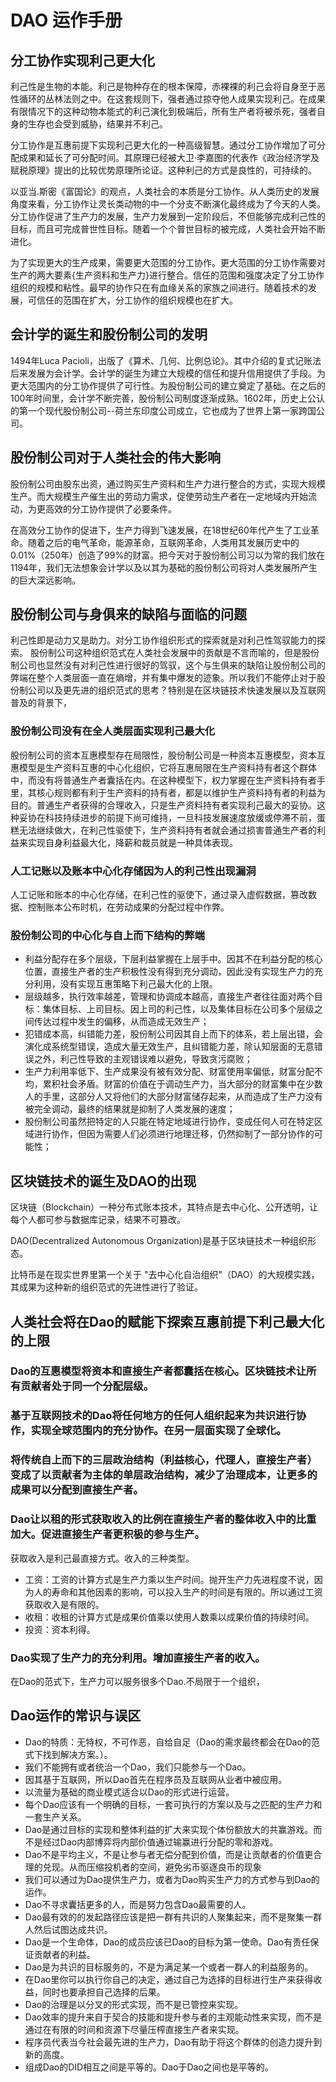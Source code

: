 # DAO 运作手册

## 分工协作实现利己更大化

利己性是生物的本能。利己是物种存在的根本保障，赤裸裸的利己会将自身至于恶性循环的丛林法则之中。在这套规则下，强者通过掠夺他人成果实现利己。在成果有限情况下的这种动物本能式的利己演化到极端后，所有生产者将被杀死，强者自身的生存也会受到威胁，结果并不利己。

分工协作是互惠前提下实现利己更大化的一种高级智慧。通过分工协作增加了可分配成果和延长了可分配时间。其原理已经被大卫·李嘉图的代表作《政治经济学及赋税原理》提出的比较优势原理所论证。这种利己的方式是良性的，可持续的。

以亚当.斯密《富国论》的观点，人类社会的本质是分工协作。从人类历史的发展角度来看，分工协作让灵长类动物的中一个分支不断演化最终成为了今天的人类。分工协作促进了生产力的发展，生产力发展到一定阶段后，不但能够完成利己性的目标，而且可完成普世性目标。随着一个个普世目标的被完成，人类社会开始不断进化。

为了实现更大的生产成果，需要更大范围的分工协作。更大范围的分工协作需要对生产的两大要素{生产资料和生产力}进行整合。信任的范围和强度决定了分工协作组织的规模和粘性。最早的协作只在有血缘关系的家族之间进行。随着技术的发展，可信任的范围在扩大，分工协作的组织规模也在扩大。

## 会计学的诞生和股份制公司的发明

1494年Luca Pacioli，出版了《算术、几何、比例总论》。其中介绍的复式记账法后来发展为会计学。会计学的诞生为建立大规模的信任和提升信用提供了手段。为更大范围内的分工协作提供了可行性。为股份制公司的建立奠定了基础。在之后的100年时间里，会计学不断完善，股份制公司制度逐渐成熟。1602年，历史上公认的第一个现代股份制公司--荷兰东印度公司成立，它也成为了世界上第一家跨国公司。

## 股份制公司对于人类社会的伟大影响

股份制公司由股东出资，通过购买生产资料和生产力进行整合的方式，实现大规模生产。而大规模生产催生出的劳动力需求，促使劳动生产者在一定地域内开始流动，为更高效的分工协作提供了必要条件。

在高效分工协作的促进下，生产力得到飞速发展，在18世纪60年代产生了工业革命。随着之后的电气革命，能源革命，互联网革命，人类用其发展历史中的0.01%（250年）创造了99%的财富。把今天对于股份制公司习以为常的我们放在1194年，我们无法想象会计学以及以其为基础的股份制公司将对人类发展所产生的巨大深远影响。

## 股份制公司与身俱来的缺陷与面临的问题
利己性即是动力又是助力。对分工协作组织形式的探索就是对利己性驾驭能力的探索。
股份制公司这种组织范式在人类社会发展中的贡献是不言而喻的，但是股份制公司也显然没有对利己性进行很好的驾驭，这个与生俱来的缺陷让股份制公司的弊端在整个人类层面一直在熵增，并有集中爆发的迹象。所以我们不能停止对于股份制公司以及更先进的组织范式的思考？特别是在区块链技术快速发展以及互联网普及的背景下，

### 股份制公司没有在全人类层面实现利己最大化



股份制公司的资本互惠模型存在局限性，股份制公司是一种资本互惠模型，资本互惠模型是生产资料互惠的中心化组织，它将互惠局限在生产资料持有者这个群体中，而没有将普通生产者囊括在内。在这种模型下，权力掌握在生产资料持有者手里，其核心规则都有利于生产资料的持有者，都是以维护生产资料持有者的利益为目的。普通生产者获得的合理收入，只是生产资料持有者实现利己最大的妥协。这种妥协在科技持续进步的前提下尚可维持，一旦科技发展速度放缓或停滞不前，蛋糕无法继续做大，在利己性驱使下，生产资料持有者就会通过损害普通生产者的利益来实现自身利益最大化，降薪和裁员就是一种具体表现。

### 人工记账以及账本中心化存储因为人的利己性出现漏洞

人工记账和账本的中心化存储，在利己性的驱使下，通过录入虚假数据，篡改数据、控制账本公布时机，在劳动成果的分配过程中作弊。
 
### 股份制公司的中心化与自上而下结构的弊端

- 利益分配存在多个层级，下层利益掌握在上层手中。因其不在利益分配的核心位置，直接生产者的生产积极性没有得到充分调动，因此没有实现生产力的充分利用，没有实现互惠策略下利己最大化的上限。
- 层级越多，执行效率越差，管理和协调成本越高，直接生产者往往面对两个目标：集体目标、上司目标。因上司的利己性，以及集体目标在公司多个层级之间传达过程中发生的偏移，从而造成无效生产；
- 犯错成本高，纠错能力差，股份制公司因其自上而下的体系，若上层出错，会演化成系统型错误，造成大量无效生产，且纠错能力差，除认知层面的无意错误之外，利己性导致的主观错误难以避免，导致贪污腐败；
- 生产力利用率低下、生产成果没有被有效分配、财富使用率偏低，财富分配不均，累积社会矛盾。财富的价值在于调动生产力，当大部分的财富集中在少数人的手里，这部分人又将他们的大部分财富储存起来，从而造成了生产力没有被完全调动，最终的结果就是抑制了人类发展的速度；
- 股份制公司虽然把特定的人只能在特定地域进行协作，变成任何人可在特定区域进行协作，但因为需要人们必须进行地理迁移，仍然抑制了一部分协作的可能性；

## 区块链技术的诞生及DAO的出现

区块链（Blockchain）一种分布式账本技术，其特点是去中心化、公开透明，让每个人都可参与数据库记录，结果不可篡改。

DAO(Decentralized Autonomous Organization)是基于区块链技术一种组织形态。

比特币是在现实世界里第一个关于 "去中心化自治组织"（DAO）的大规模实践，其成果为这种新的组织范式的先进性进行了验证。




## 人类社会将在Dao的赋能下探索互惠前提下利己最大化的上限

### Dao的互惠模型将资本和直接生产者都囊括在核心。区块链技术让所有贡献者处于同一个分配层级。

### 基于互联网技术的Dao将任何地方的任何人组织起来为共识进行协作，实现全球范围内的充分协作。在另一层面实现了全球化。

### 将传统自上而下的三层政治结构（利益核心，代理人，直接生产者）变成了以贡献者为主体的单层政治结构，减少了治理成本，让更多的成果可以分配到直接生产者。

### Dao让以租的形式获取收入的比例在直接生产者的整体收入中的比重加大。促进直接生产者更积极的参与生产。
 获取收入是利己最直接方式。收入的三种类型。
 - 工资：工资的计算方式是生产力乘以生产时间。抛开生产力先进程度不说，因为人的寿命和其他因素的影响，可以投入生产的时间是有限的。所以通过工资获取收入是有限的。
 - 收租：收租的计算方式是成果价值乘以使用人数乘以成果价值的持续时间。
 - 投资：资本利得。
### Dao实现了生产力的充分利用。增加直接生产者的收入。
在Dao的范式下，生产力可以服务很多个Dao.不局限于一个组织，


## Dao运作的常识与误区

- Dao的特质：无特权，不可作恶，自给自足（Dao的需求最终都会在Dao的范式下找到解决方案。）。
- 我们不能拥有或者统治一个Dao，我们只能参与一个Dao。
- 因其基于互联网，所以Dao首先在程序员及互联网从业者中被应用。
- 以流量为基础的商业模式适合以Dao的形式进行运营。
- 每个Dao应该有一个明确的目标，一套可执行的方案以及与之匹配的生产力和一套生产关系。
- Dao是通过目标的实现和整体利益的扩大来实现个体份额放大的共赢游戏。而不是经过Dao内部博弈将内部价值通过输赢进行分配的零和游戏。
- Dao不是平均主义，不是让参与者无偿分配到价值，而是让贡献者的价值更合理的兑现。从而压缩投机者的空间，避免劣币驱逐良币的现象
- 我们可以通过为Dao提供生产力，或者为Dao购买生产力的方式参与到Dao的运作。
- Dao不寻求囊括更多的人，而是努力包含Dao最需要的人。
- Dao最有效的的发起路径应该是把一群有共识的人聚集起来，而不是聚集一群人然后试图达成共识。
- Dao是一个生命体，Dao的成员应该已Dao的目标为第一使命。Dao有责任保证贡献者的利益。
- Dao是为共识的目标服务的，不是为满足某一个或者一群人的利益服务的。
- 在Dao里你可以执行你自己的决定，通过自己为选择的目标进行生产来获得收益，同时也要承担自己选择的后果。
- Dao的治理是以分叉的形式实现，而不是已管控来实现。
- Dao效率的提升来自于契合的技能和提升参与者的主观能动性来实现，而不是通过在有限的时间和资源下尽量压榨直接生产者来实现。
- 程序员代表当今社会最先进的生产力，Dao有助于将这个群体的创造力提升到新的高度。
- 组成Dao的DID相互之间是平等的。Dao于Dao之间也是平等的。

